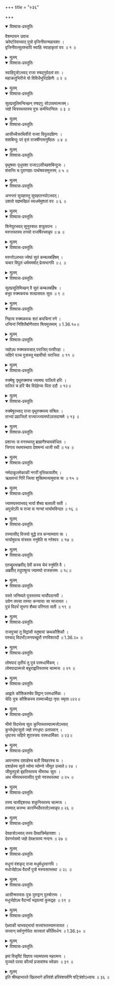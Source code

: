 +++
title = "०३६"

+++

<details open><summary>विश्वास-प्रस्तुतिः</summary>

वैशम्पायन उवाच  
क्रोष्टोरेवाभवत् पुत्रो वृजिनीवान्महायशाः ।  
वृजिनीवत्सुतश्चापि स्वाहिः स्वाहाकृतां वरः ॥ १ ॥
</details>

<details><summary>मूलम्</summary>

वैशम्पायन उवाच  
क्रोष्टोरेवाभवत् पुत्रो वृजिनीवान्महायशाः ।  
वृजिनीवत्सुतश्चापि स्वाहिः स्वाहाकृतां वरः ॥ १ ॥
</details>

<details open><summary>विश्वास-प्रस्तुतिः</summary>

स्वाहिपुत्रोऽभवद् राजा रुषद्गुर्वदतां वरः ।  
महाक्रतुभिरीजे यो विविधैभूरिदक्षिणैः ॥ २ ॥
</details>

<details><summary>मूलम्</summary>

स्वाहिपुत्रोऽभवद् राजा रुषद्गुर्वदतां वरः ।  
महाक्रतुभिरीजे यो विविधैभूरिदक्षिणैः ॥ २ ॥
</details>

<details open><summary>विश्वास-प्रस्तुतिः</summary>

सुतप्रसूतिमन्विच्छन् रुषद्गुः सोऽग्र्यमात्मजम्।  
जज्ञे चित्ररथस्तस्य पुत्रः कर्मभिरन्वितः ॥ ३ ॥
</details>

<details><summary>मूलम्</summary>

सुतप्रसूतिमन्विच्छन् रुषद्गुः सोऽग्र्यमात्मजम्।  
जज्ञे चित्ररथस्तस्य पुत्रः कर्मभिरन्वितः ॥ ३ ॥
</details>

<details open><summary>विश्वास-प्रस्तुतिः</summary>

आसीच्चैत्ररथिर्वीरो यज्वा विपुलदक्षिणः ।  
शशबिन्दुः परं वृत्तं राजर्षीणामनुष्ठितः ॥ ४ ॥
</details>

<details><summary>मूलम्</summary>

आसीच्चैत्ररथिर्वीरो यज्वा विपुलदक्षिणः ।  
शशबिन्दुः परं वृत्तं राजर्षीणामनुष्ठितः ॥ ४ ॥
</details>

<details open><summary>विश्वास-प्रस्तुतिः</summary>

पृथुश्रवाः पृधुयशा राजाऽऽसीच्छशबिन्दुजः ।  
शंसन्ति च पुराणज्ञाः पार्थश्रवसमुत्तरम् ॥ ५ ॥
</details>

<details><summary>मूलम्</summary>

पृथुश्रवाः पृधुयशा राजाऽऽसीच्छशबिन्दुजः ।  
शंसन्ति च पुराणज्ञाः पार्थश्रवसमुत्तरम् ॥ ५ ॥
</details>

<details open><summary>विश्वास-प्रस्तुतिः</summary>

अनन्तरं सुयज्ञस्तु सुयज्ञतनयोऽभवत्।  
उशतो यज्ञमखिलं स्वधर्ममुशतां वरः ॥ ६ ॥
</details>

<details><summary>मूलम्</summary>

अनन्तरं सुयज्ञस्तु सुयज्ञतनयोऽभवत्।  
उशतो यज्ञमखिलं स्वधर्ममुशतां वरः ॥ ६ ॥
</details>

<details open><summary>विश्वास-प्रस्तुतिः</summary>

शिनेयुरभवत् सूनुरुशतः शत्रुतापनः ।  
मरुत्तस्तस्य तनयो राजर्षिरभवन्नृप ॥ ७ ॥
</details>

<details><summary>मूलम्</summary>

शिनेयुरभवत् सूनुरुशतः शत्रुतापनः ।  
मरुत्तस्तस्य तनयो राजर्षिरभवन्नृप ॥ ७ ॥
</details>

<details open><summary>विश्वास-प्रस्तुतिः</summary>

मरुत्तोऽलभत ज्येष्ठं सुतं कम्बलबर्हिषम् ।  
चचार विपुलं धर्मममर्षात् प्रेत्यभागपि ॥ ८ ॥
</details>

<details><summary>मूलम्</summary>

मरुत्तोऽलभत ज्येष्ठं सुतं कम्बलबर्हिषम् ।  
चचार विपुलं धर्मममर्षात् प्रेत्यभागपि ॥ ८ ॥
</details>

<details open><summary>विश्वास-प्रस्तुतिः</summary>

सुतप्रसूतिमिच्छन् वै सुतं कम्बलबर्हिषः ।  
बभूव रुक्मकवचः शतप्रसवतः सुतः ॥ ९ ॥
</details>

<details><summary>मूलम्</summary>

सुतप्रसूतिमिच्छन् वै सुतं कम्बलबर्हिषः ।  
बभूव रुक्मकवचः शतप्रसवतः सुतः ॥ ९ ॥
</details>

<details open><summary>विश्वास-प्रस्तुतिः</summary>

निहत्य रुक्मकवचः शतं कवचिनां रणे ।  
धन्विनां निशितैर्बाणैरवाप श्रियमुत्तमाम् ॥ 1.36.१०॥
</details>

<details><summary>मूलम्</summary>

निहत्य रुक्मकवचः शतं कवचिनां रणे ।  
धन्विनां निशितैर्बाणैरवाप श्रियमुत्तमाम् ॥ 1.36.१०॥
</details>

<details open><summary>विश्वास-प्रस्तुतिः</summary>

जज्ञेऽथ रुक्मकवचात् पराजित् परवीरहा ।  
जज्ञिरे पञ्च पुत्रास्तु महावीर्याः पराजितः ॥ ११ ॥
</details>

<details><summary>मूलम्</summary>

जज्ञेऽथ रुक्मकवचात् पराजित् परवीरहा ।  
जज्ञिरे पञ्च पुत्रास्तु महावीर्याः पराजितः ॥ ११ ॥
</details>

<details open><summary>विश्वास-प्रस्तुतिः</summary>

रुक्मेषुः पृथुरुक्मश्च ज्यामघः पालितो हरिः ।  
पालितं च हरिं चैव विदेहेभ्यः पिता ददौ ॥ १२॥
</details>

<details><summary>मूलम्</summary>

रुक्मेषुः पृथुरुक्मश्च ज्यामघः पालितो हरिः ।  
पालितं च हरिं चैव विदेहेभ्यः पिता ददौ ॥ १२॥
</details>

<details open><summary>विश्वास-प्रस्तुतिः</summary>

रुक्मेषुरभवद् राजा पृथुरुक्मस्य संश्रितः ।  
ताभ्यां प्रव्राजितो राज्याज्ज्यामघोऽवसदाश्रमे ॥ १३ ॥
</details>

<details><summary>मूलम्</summary>

रुक्मेषुरभवद् राजा पृथुरुक्मस्य संश्रितः ।  
ताभ्यां प्रव्राजितो राज्याज्ज्यामघोऽवसदाश्रमे ॥ १३ ॥
</details>

<details open><summary>विश्वास-प्रस्तुतिः</summary>

प्रशान्तः स वनस्थस्तु ब्राह्मणैश्चावबोधितः ।  
जिगाय रथमास्थाय देशमन्यं ध्वजी रथी ॥ १४ ॥
</details>

<details><summary>मूलम्</summary>

प्रशान्तः स वनस्थस्तु ब्राह्मणैश्चावबोधितः ।  
जिगाय रथमास्थाय देशमन्यं ध्वजी रथी ॥ १४ ॥
</details>

<details open><summary>विश्वास-प्रस्तुतिः</summary>

नर्मदाकूलमेकाकी नगरीं मृत्तिकावतीम् ।  
ऋक्षवन्तं गिरिं जित्वा शुक्तिमत्यामुवास सः ॥ १५ ॥
</details>

<details><summary>मूलम्</summary>

नर्मदाकूलमेकाकी नगरीं मृत्तिकावतीम् ।  
ऋक्षवन्तं गिरिं जित्वा शुक्तिमत्यामुवास सः ॥ १५ ॥
</details>

<details open><summary>विश्वास-प्रस्तुतिः</summary>

ज्यामघस्याभवद् भार्या शैब्या बलवती सती ।  
अपुत्रोऽपि च राजा स नान्यां भार्यामविन्दत ॥ १६ ॥
</details>

<details><summary>मूलम्</summary>

ज्यामघस्याभवद् भार्या शैब्या बलवती सती ।  
अपुत्रोऽपि च राजा स नान्यां भार्यामविन्दत ॥ १६ ॥
</details>

<details open><summary>विश्वास-प्रस्तुतिः</summary>

तस्यासीद् विजयो युद्धे तत्र कन्यामवाप सः ।  
भार्यामुवाच संत्रस्तः स्नुषेति स नरेश्वरः ॥ १७ ॥
</details>

<details><summary>मूलम्</summary>

तस्यासीद् विजयो युद्धे तत्र कन्यामवाप सः ।  
भार्यामुवाच संत्रस्तः स्नुषेति स नरेश्वरः ॥ १७ ॥
</details>

<details open><summary>विश्वास-प्रस्तुतिः</summary>

एतच्छ्रुत्वाब्रवीद् देवी कस्य चेयं स्नुषेति वै ।  
अब्रवीत् तदुपश्रुत्य ज्यामघो राजसत्तमः ॥ १८॥
</details>

<details><summary>मूलम्</summary>

एतच्छ्रुत्वाब्रवीद् देवी कस्य चेयं स्नुषेति वै ।  
अब्रवीत् तदुपश्रुत्य ज्यामघो राजसत्तमः ॥ १८॥
</details>

<details open><summary>विश्वास-प्रस्तुतिः</summary>

यस्ते जनिष्यते पुत्रस्तस्य भार्योपदानवी ।  
उग्रेण तपसा तस्याः कन्यायाः सा व्यजायत ।  
पुत्रं विदर्भं सुभगा शैब्या परिणता सती ॥ १९ ॥
</details>

<details><summary>मूलम्</summary>

यस्ते जनिष्यते पुत्रस्तस्य भार्योपदानवी ।  
उग्रेण तपसा तस्याः कन्यायाः सा व्यजायत ।  
पुत्रं विदर्भं सुभगा शैब्या परिणता सती ॥ १९ ॥
</details>

<details open><summary>विश्वास-प्रस्तुतिः</summary>

राजपुत्र्यां तु विद्वांसौ स्तुषायां क्रथकौशिकौ ।  
पश्चाद् विदर्भोऽजनयच्छूरौ रणविशारदौ ॥ 1.36.२० ॥
</details>

<details><summary>मूलम्</summary>

राजपुत्र्यां तु विद्वांसौ स्तुषायां क्रथकौशिकौ ।  
पश्चाद् विदर्भोऽजनयच्छूरौ रणविशारदौ ॥ 1.36.२० ॥
</details>

<details open><summary>विश्वास-प्रस्तुतिः</summary>

लोमपादं तृतीयं तु पुत्रं परमधार्मिकम् ।  
लोमपादात्मजो बभ्रुराह्वतिस्तस्य चात्मजः ॥ २१ ॥
</details>

<details><summary>मूलम्</summary>

लोमपादं तृतीयं तु पुत्रं परमधार्मिकम् ।  
लोमपादात्मजो बभ्रुराह्वतिस्तस्य चात्मजः ॥ २१ ॥
</details>

<details open><summary>विश्वास-प्रस्तुतिः</summary>

आह्वतेः कौशिकश्चैव विद्वान् परमधार्मिकः ।  
चेदिः पुत्रः कौशिकस्य तस्माच्चैद्या नृपाः स्मृताः॥२२॥
</details>

<details><summary>मूलम्</summary>

आह्वतेः कौशिकश्चैव विद्वान् परमधार्मिकः ।  
चेदिः पुत्रः कौशिकस्य तस्माच्चैद्या नृपाः स्मृताः॥२२॥
</details>

<details open><summary>विश्वास-प्रस्तुतिः</summary>

भीमो विदर्भस्य सुतः कुन्तिस्तस्यात्मजोऽभवत्  
कुन्तेर्धृष्टसुतो जज्ञे रणधृष्टः प्रतापवान् ।  
धृष्टस्य जज्ञिरे शूरास्त्रयः परमधार्मिकाः ॥ २३॥
</details>

<details><summary>मूलम्</summary>

भीमो विदर्भस्य सुतः कुन्तिस्तस्यात्मजोऽभवत्  
कुन्तेर्धृष्टसुतो जज्ञे रणधृष्टः प्रतापवान् ।  
धृष्टस्य जज्ञिरे शूरास्त्रयः परमधार्मिकाः ॥ २३॥
</details>

<details open><summary>विश्वास-प्रस्तुतिः</summary>

आवन्तश्च दशार्हश्च बली विषहरश्च यः ।  
दशार्हस्य सुतो व्योमा व्योम्नो जीमूत उच्यते॥ २४ ।  
जीमूतपुत्रो बृहतिस्तस्य भीमरथः सुतः ।  
अथ भीमरथस्यासीत् पुत्रो नवरथस्तथा ॥ २५ ॥
</details>

<details><summary>मूलम्</summary>

आवन्तश्च दशार्हश्च बली विषहरश्च यः ।  
दशार्हस्य सुतो व्योमा व्योम्नो जीमूत उच्यते॥ २४ ।  
जीमूतपुत्रो बृहतिस्तस्य भीमरथः सुतः ।  
अथ भीमरथस्यासीत् पुत्रो नवरथस्तथा ॥ २५ ॥
</details>

<details open><summary>विश्वास-प्रस्तुतिः</summary>

तस्य चासीद्दशरथः शकुनिस्तस्य चात्मजः ।  
तस्मात् करम्भः कारम्भिर्देवरातोऽभवन्नृपः॥ २६ ॥
</details>

<details><summary>मूलम्</summary>

तस्य चासीद्दशरथः शकुनिस्तस्य चात्मजः ।  
तस्मात् करम्भः कारम्भिर्देवरातोऽभवन्नृपः॥ २६ ॥
</details>

<details open><summary>विश्वास-प्रस्तुतिः</summary>

देवक्षत्रोऽभवत् तस्य दैवक्षत्रिर्महायशाः ।  
देवगर्भसमो जज्ञे देवक्षत्रस्य नन्दनः ॥ २७ ॥
</details>

<details><summary>मूलम्</summary>

देवक्षत्रोऽभवत् तस्य दैवक्षत्रिर्महायशाः ।  
देवगर्भसमो जज्ञे देवक्षत्रस्य नन्दनः ॥ २७ ॥
</details>

<details open><summary>विश्वास-प्रस्तुतिः</summary>

मधूनां वंशकृद् राजा मधुर्मधुरवागपि ।  
मधोर्जज्ञेऽथ वैदर्भो पुत्रो मरुवसास्तथा ॥ २८ ॥
</details>

<details><summary>मूलम्</summary>

मधूनां वंशकृद् राजा मधुर्मधुरवागपि ।  
मधोर्जज्ञेऽथ वैदर्भो पुत्रो मरुवसास्तथा ॥ २८ ॥
</details>

<details open><summary>विश्वास-प्रस्तुतिः</summary>

आसीन्मरुवसः पुत्रः पुरुद्वान् पुरुषोत्तमः ।  
मधुर्जज्ञेऽथ वैदर्भ्यां भद्रवत्यां कुरूद्वहः ॥ २९ ॥
</details>

<details><summary>मूलम्</summary>

आसीन्मरुवसः पुत्रः पुरुद्वान् पुरुषोत्तमः ।  
मधुर्जज्ञेऽथ वैदर्भ्यां भद्रवत्यां कुरूद्वहः ॥ २९ ॥
</details>

<details open><summary>विश्वास-प्रस्तुतिः</summary>

ऐक्ष्वाकी चाभवद्भार्या सत्त्वांस्तस्यामजायत ।  
सत्त्वान् सर्वगुणोपेतः सात्त्वतां कीर्तिवर्धनः ॥ 1.36.३० ॥
</details>

<details><summary>मूलम्</summary>

ऐक्ष्वाकी चाभवद्भार्या सत्त्वांस्तस्यामजायत ।  
सत्त्वान् सर्वगुणोपेतः सात्त्वतां कीर्तिवर्धनः ॥ 1.36.३० ॥
</details>

<details open><summary>विश्वास-प्रस्तुतिः</summary>

इमां विसृष्टिं विज्ञाय ज्यामघस्य महात्मनः ।  
युज्यते परया कीर्त्या प्रजावांश्च भवेन्नरः ॥ ३१ ॥
</details>

<details><summary>मूलम्</summary>

इमां विसृष्टिं विज्ञाय ज्यामघस्य महात्मनः ।  
युज्यते परया कीर्त्या प्रजावांश्च भवेन्नरः ॥ ३१ ॥
</details>
इति श्रीमहाभारते खिलभागे हरिवंशे हरिवंशपर्वणि षट्त्रिंशोऽध्यायः ॥ ३६ ॥